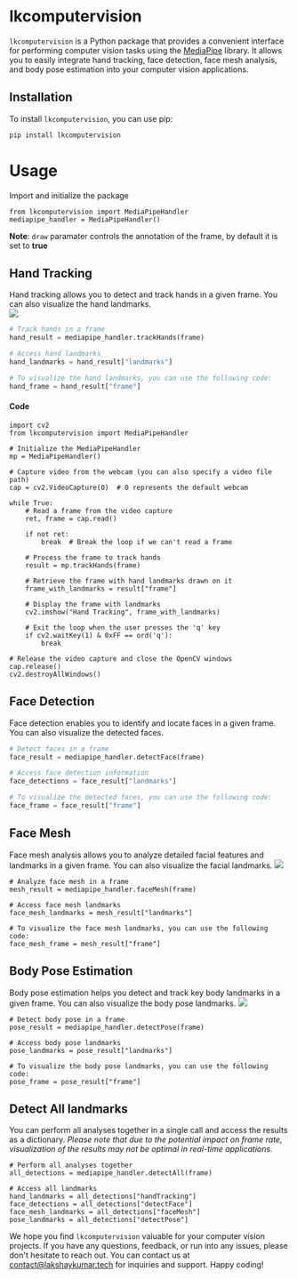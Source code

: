# lkcomputervision

`lkcomputervision` is a Python package that provides a convenient interface for performing computer vision tasks using the [MediaPipe](https://developers.google.com/mediapipe/solutions/guide) library. It allows you to easily integrate hand tracking, face detection, face mesh analysis, and body pose estimation into your computer vision applications.

## Installation

To install `lkcomputervision`, you can use pip:

```bash
pip install lkcomputervision
```

# Usage

Import and initialize the package
```commandline
from lkcomputervision import MediaPipeHandler
mediapipe_handler = MediaPipeHandler()
```
**Note**: `draw` paramater controls the annotation of the frame, by default it is set to **true**

## Hand Tracking

Hand tracking allows you to detect and track hands in a given frame. You can also visualize the hand landmarks.
<br>
![](https://developers.google.com/static/mediapipe/images/solutions/hand-landmarks.png)
```python
# Track hands in a frame
hand_result = mediapipe_handler.trackHands(frame)

# Access hand landmarks
hand_landmarks = hand_result["landmarks"]

# To visualize the hand landmarks, you can use the following code:
hand_frame = hand_result["frame"]
```

#### Code
```
import cv2
from lkcomputervision import MediaPipeHandler

# Initialize the MediaPipeHandler
mp = MediaPipeHandler()

# Capture video from the webcam (you can also specify a video file path)
cap = cv2.VideoCapture(0)  # 0 represents the default webcam

while True:
    # Read a frame from the video capture
    ret, frame = cap.read()

    if not ret:
        break  # Break the loop if we can't read a frame

    # Process the frame to track hands
    result = mp.trackHands(frame)

    # Retrieve the frame with hand landmarks drawn on it
    frame_with_landmarks = result["frame"]

    # Display the frame with landmarks
    cv2.imshow("Hand Tracking", frame_with_landmarks)

    # Exit the loop when the user presses the 'q' key
    if cv2.waitKey(1) & 0xFF == ord('q'):
        break

# Release the video capture and close the OpenCV windows
cap.release()
cv2.destroyAllWindows()
```

## Face Detection

Face detection enables you to identify and locate faces in a given frame. You can also visualize the detected faces.
```python
# Detect faces in a frame
face_result = mediapipe_handler.detectFace(frame)

# Access face detection information
face_detections = face_result["landmarks"]

# To visualize the detected faces, you can use the following code:
face_frame = face_result["frame"]
```

## Face Mesh
Face mesh analysis allows you to analyze detailed facial features and landmarks in a given frame. You can also visualize the facial landmarks.
![](https://developers.google.com/static/mediapipe/images/solutions/face_landmarker_output.png)
```commandline
# Analyze face mesh in a frame
mesh_result = mediapipe_handler.faceMesh(frame)

# Access face mesh landmarks
face_mesh_landmarks = mesh_result["landmarks"]

# To visualize the face mesh landmarks, you can use the following code:
face_mesh_frame = mesh_result["frame"]
```

## Body Pose Estimation
Body pose estimation helps you detect and track key body landmarks in a given frame. You can also visualize the body pose landmarks.
![](https://learnopencv.com/wp-content/uploads/2022/03/MediaPipe-pose-BlazePose-Topology.jpg)
```commandline
# Detect body pose in a frame
pose_result = mediapipe_handler.detectPose(frame)

# Access body pose landmarks
pose_landmarks = pose_result["landmarks"]

# To visualize the body pose landmarks, you can use the following code:
pose_frame = pose_result["frame"]
```

## Detect All landmarks
You can perform all analyses together in a single call and access the results as a dictionary. *Please note that due to the potential impact on frame rate, visualization of the results may not be optimal in real-time applications.*

```commandline
# Perform all analyses together
all_detections = mediapipe_handler.detectAll(frame)

# Access all landmarks
hand_landmarks = all_detections["handTracking"]
face_detections = all_detections["detectFace"]
face_mesh_landmarks = all_detections["faceMesh"]
pose_landmarks = all_detections["detectPose"]
```

We hope you find `lkcomputervision` valuable for your computer vision projects. If you have any questions, feedback, or run into any issues, please don't hesitate to reach out. You can contact us at [contact@lakshaykumar.tech](mailto:contact@lakshaykumar.tech) for inquiries and support. Happy coding!
